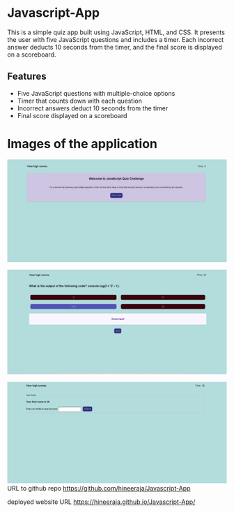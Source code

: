 # Javascript-App


This is a simple quiz app built using JavaScript, HTML, and CSS. It presents the user with five JavaScript questions and includes a timer. Each incorrect answer deducts 10 seconds from the timer, and the final score is displayed on a scoreboard.

## Features

- Five JavaScript questions with multiple-choice options
- Timer that counts down with each question
- Incorrect answers deduct 10 seconds from the timer
- Final score displayed on a scoreboard

# Images of the application

![Alt text](image.png)

![Alt text](image-1.png)

![Alt text](image-2.png)
URL to github repo
https://github.com/hineeraja/Javascript-App

deployed website URL
https://hineeraja.github.io/Javascript-App/

